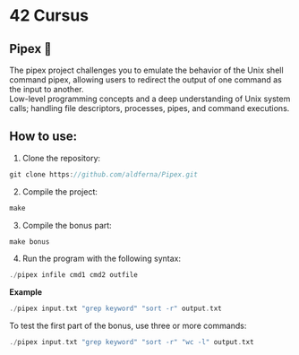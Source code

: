# 42 Cursus

## Pipex 🐚
The pipex project challenges you to emulate the behavior of the Unix shell command pipex, allowing users to redirect the output of one command as the input to another.  
Low-level programming concepts and a deep understanding of Unix system calls; handling file descriptors, processes, pipes, and command executions.  

## How to use:

1. Clone the repository:
```c
git clone https://github.com/aldferna/Pipex.git
```
2. Compile the project:
```c
make
```
3. Compile the bonus part:
```c
make bonus
```
4. Run the program with the following syntax:
```c
./pipex infile cmd1 cmd2 outfile
```



**Example**
```c
./pipex input.txt "grep keyword" "sort -r" output.txt
```
To test the first part of the bonus, use three or more commands:
```c
./pipex input.txt "grep keyword" "sort -r" "wc -l" output.txt
```
